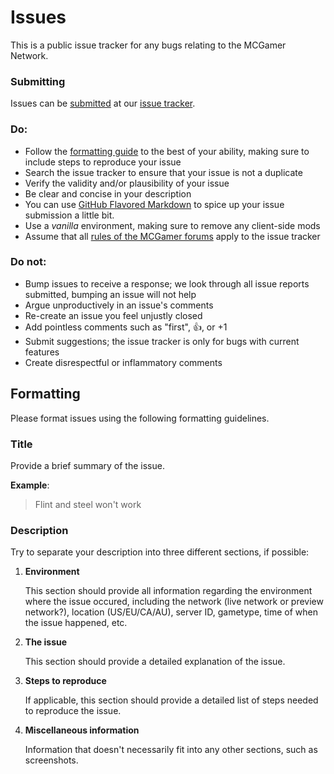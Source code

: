 Issues
======

This is a public issue tracker for any bugs relating to the MCGamer Network.

### Submitting
Issues can be [submitted](https://github.com/MCGamerNetwork/Issues/issues/new) at our [issue tracker](https://github.com/MCGamerNetwork/Issues/issues).

### Do:

* Follow the [formatting guide](#formatting) to the best of your ability, making sure to include steps to reproduce your issue
* Search the issue tracker to ensure that your issue is not a duplicate
* Verify the validity and/or plausibility of your issue
* Be clear and concise in your description
* You can use [GitHub Flavored Markdown](http://github.github.com/github-flavored-markdown/) to spice up your issue submission a little bit.
* Use a *vanilla* environment, making sure to remove any client-side mods
* Assume that all [rules of the MCGamer forums](http://www.minecraftsurvivalgames.com/threads/mcsg-updated-rules-version-3-0.12254/) apply to the issue tracker

### Do not:

* Bump issues to receive a response; we look through all issue reports submitted, bumping an issue will not help
* Argue unproductively in an issue's comments
* Re-create an issue you feel unjustly closed
* Add pointless comments such as "first", :+1:, or +1
* Submit suggestions; the issue tracker is only for bugs with current features
* Create disrespectful or inflammatory comments

## Formatting

Please format issues using the following formatting guidelines.

### Title

Provide a brief summary of the issue.

**Example**:

> Flint and steel won't work

### Description

Try to separate your description into three different sections, if possible:

1. **Environment**

    This section should provide all information regarding the environment where the issue occured, including the network (live network or preview network?), location (US/EU/CA/AU), server ID, gametype, time of when the issue happened, etc.

2. **The issue**

    This section should provide a detailed explanation of the issue.

3. **Steps to reproduce**

    If applicable, this section should provide a detailed list of steps needed to reproduce the issue.

4. **Miscellaneous information**

    Information that doesn't necessarily fit into any other sections, such as screenshots.
